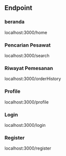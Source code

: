 ## Endpoint

### beranda
localhost:3000/home

### Pencarian Pesawat
localhost:3000/search

### Riwayat Pemesanan
localhost:3000/orderHistory

### Profile
localhost:3000/profile

### Login
localhost:3000/login

### Register
localhost:3000/register
